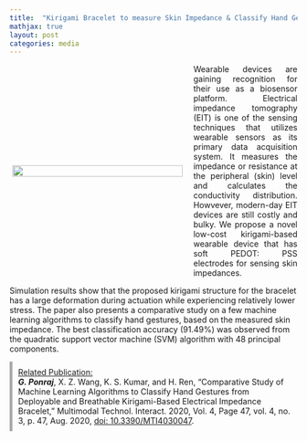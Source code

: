```yaml
---
title:  "Kirigami Bracelet to measure Skin Impedance & Classify Hand Gestures"
mathjax: true
layout: post
categories: media
---
```

<style>
  .post_container {
  display: flex;
  flex-direction: row;
  align-items: center;
  justify-content: space-between;
  flex-wrap: wrap;
}

/* Set padding-left or padding-right equal to 0 in main code */
.flex-item-text {
  flex: 35%;
/*   border: 1px solid blue; */
  padding-left:1em;
  padding-right:1em;
  justify-content: space-around;
}

.flex-item-pic {
  flex: 58%;
/*   border: 1px solid blue; */
  padding: 5px;
  align-content: space-around;
}

/* Responsive layout - makes a one column layout instead of a two-column layout */
@media (max-width: 800px) {
  .post_container {
    flex-direction: column;
  }
  .flex-item-text{
    padding: 0px;
  }
  .flex-item-pic{
    max-width: 90%;
  }
}

</style>

<div class="post_container">
      <div class="flex-item-pic">
        <img src="/GodwinPonraj/assets/Fig_Kiri_bracelet.jpg" width = "100%" height = "100%">
      </div>
      <div class="flex-item-text" align="justify" style="padding-right:0px">
        Wearable devices are gaining recognition for their use as a biosensor platform. Electrical impedance tomography (EIT) is one of the sensing techniques that utilizes wearable sensors as its primary data acquisition system. It measures the impedance or resistance at the peripheral (skin) level and calculates the conductivity distribution. Howvever, modern-day EIT devices are still costly and bulky. We propose a novel low-cost kirigami-based wearable device that has soft PEDOT: PSS electrodes for sensing skin impedances.
      </div>
</div>

<!--more-->
Simulation results show that the proposed kirigami structure for the bracelet has a large deformation during actuation while experiencing relatively lower stress. The paper also presents a comparative study on a few machine learning algorithms to classify hand gestures, based on the measured skin impedance. The best classification accuracy (91.49%) was observed from the quadratic support vector machine (SVM) algorithm with 48 principal components.

<div style="border-left: 5px solid darkgray; padding:10px;">
<u>Related Publication:</u><br>
<b><i>G. Ponraj</i></b>, X. Z. Wang, K. S. Kumar, and H. Ren, “Comparative Study of Machine Learning Algorithms to Classify Hand Gestures from Deployable and Breathable Kirigami-Based Electrical Impedance Bracelet,” Multimodal Technol. Interact. 2020, Vol. 4, Page 47, vol. 4, no. 3, p. 47, Aug. 2020, <a href="https://www.mdpi.com/791780">doi: 10.3390/MTI4030047</a>.
</div>
